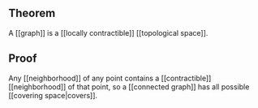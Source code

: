 ## Theorem
A [[graph]] is a [[locally contractible]] [[topological space]].
## Proof
Any [[neighborhood]] of any point contains a [[contractible]] [[neighborhood]] of that point, so a [[connected graph]] has all possible [[covering space|covers]].